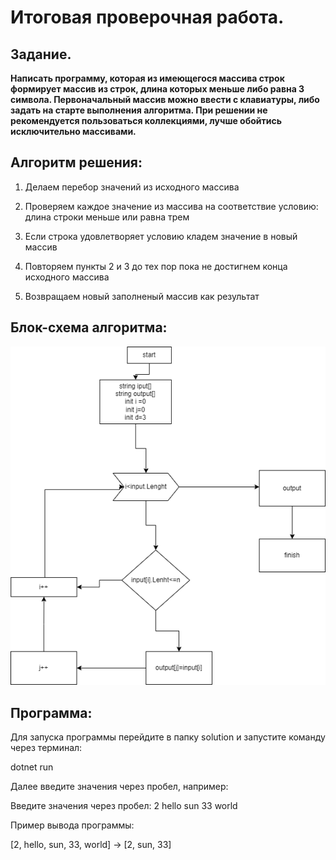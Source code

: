 # Итоговая проверочная работа.

## Задание.

**Написать программу, которая из имеющегося массива строк формирует массив из строк, длина которых меньше либо равна 3 символа. Первоначальный массив можно ввести с клавиатуры, либо задать на старте выполнения алгоритма. При решении не рекомендуется пользоваться коллекциями, лучше обойтись исключительно массивами.**

## Алгоритм решения:
1. Делаем перебор значений из исходного массива

2. Проверяем каждое значение из массива на соответствие условию: длина строки меньше или равна трем

3. Если строка удовлетворяет условию кладем значение в новый массив
4. Повторяем пункты 2 и 3 до тех пор пока не достигнем конца исходного массива
5. Возвращаем новый заполненый массив как результат

## Блок-схема алгоритма:
![png](/dz%20final%20round.png)


## Программа:
Для запуска программы перейдите в папку solution и запустите команду через терминал:

dotnet run

Далее введите значения через пробел, например:  

Введите значения через пробел: 2 hello sun 33 world

Пример вывода программы:

[2, hello, sun, 33, world] -> [2, sun, 33]